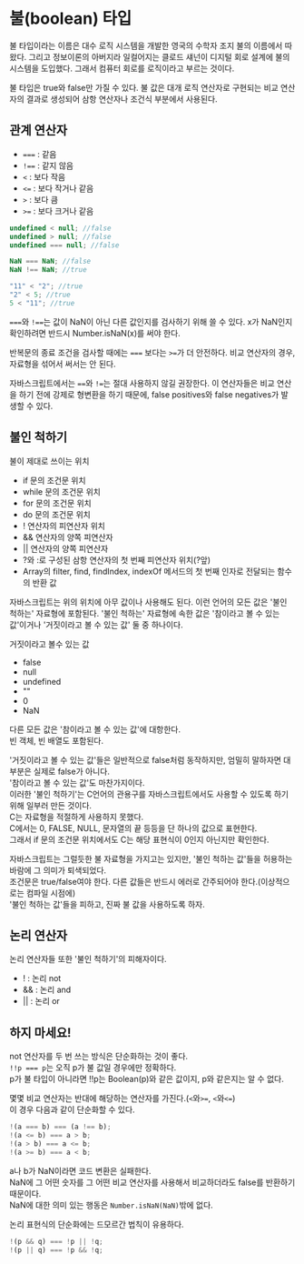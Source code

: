 # 불(boolean) 타입

불 타입이라는 이름은 대수 로직 시스템을 개발한 영국의 수학자 조지 불의 이름에서 따왔다.
그리고 정보이론의 아버지라 일컬어지는 클로드 섀넌이 디지털 회로 설계에 불의 시스템을 도입했다.
그래서 컴퓨터 회로를 로직이라고 부르는 것이다.

불 타입은 true와 false만 가질 수 있다.
불 값은 대개 로직 연산자로 구현되는 비교 연산자의 결과로 생성되어 삼항 연산자나 조건식 부분에서 사용된다.

## 관계 연산자

- `===` : 같음
- `!==` : 같지 않음
- `<` : 보다 작음
- `<=` : 보다 작거나 같음
- `>` : 보다 큼
- `>=` : 보다 크거나 같음

```javascript
undefined < null; //false
undefined > null; //false
undefined === null; //false

NaN === NaN; //false
NaN !== NaN; //true

"11" < "2"; //true
"2" < 5; //true
5 < "11"; //true
```

`===`와 `!==`는 값이 NaN이 아닌 다른 값인지를 검사하기 위해 쓸 수 있다.
x가 NaN인지 확인하려면 반드시 Number.isNaN(x)를 써야 한다.

반복문의 종료 조건을 검사할 때에는 `===` 보다는 `>=`가 더 안전하다.
비교 연산자의 경우, 자료형을 섞어서 써서는 안 된다.

자바스크립트에서는 `==`와 `!=`는 절대 사용하지 않길 권장한다.
이 연산자들은 비교 연산을 하기 전에 강제로 형변환을 하기 때문에,
false positives와 false negatives가 발생할 수 있다.

## 불인 척하기

불이 제대로 쓰이는 위치

- if 문의 조건문 위치
- while 문의 조건문 위치
- for 문의 조건문 위치
- do 문의 조건문 위치
- ! 연산자의 피연산자 위치
- && 연산자의 양쪽 피연산자
- || 연산자의 양쪽 피연산자
- ?와 :로 구성된 삼항 연산자의 첫 번째 피연산자 위치(?앞)
- Array의 filter, find, findIndex, indexOf 메서드의 첫 번째 인자로 전달되는 함수의 반환 값

자바스크립트는 위의 위치에 아무 값이나 사용해도 된다.
이런 언어의 모든 값은 '불인 척하는' 자료형에 포함된다.
'불인 척하는' 자료형에 속한 값은 '참이라고 볼 수 있는 값'이거나 '거짓이라고 볼 수 있는 값' 둘 중 하나이다.

거짓이라고 볼수 있는 값

- false
- null
- undefined
- ""
- 0
- NaN

다른 모든 값은 '참이라고 볼 수 있는 값'에 대항한다.  
빈 객체, 빈 배열도 포함된다.

'거짓이라고 볼 수 있는 값'들은 일반적으로 false처럼 동작하지만, 엄밀히 말하자면 대부분은 실제로 false가 아니다.  
'참이라고 볼 수 있는 값'도 마찬가지이다.  
이러한 '불인 척하기'는 C언어의 관용구를 자바스크립트에서도 사용할 수 있도록 하기 위해 일부러 만든 것이다.  
C는 자료형을 적절하게 사용하지 못했다.  
C에서는 0, FALSE, NULL, 문자열의 끝 등등을 단 하나의 값으로 표현한다.  
그래서 if 문의 조건문 위치에서도 C는 해당 표현식이 0인지 아닌지만 확인한다.

자바스크립트는 그럴듯한 불 자료형을 가지고는 있지만, '불인 척하는 값'들을 허용하는 바람에 그 의미가 퇴색되었다.  
조건문은 true/false여야 한다. 다른 값들은 반드시 에러로 간주되어야 한다.(이상적으로는 컴파일 시점에)  
'불인 척하는 값'들을 피하고, 진짜 불 값을 사용하도록 하자.

## 논리 연산자

논리 연산자들 또한 '불인 척하기'의 피해자이다.

- ! : 논리 not
- && : 논리 and
- || : 논리 or

## 하지 마세요!

not 연산자를 두 번 쓰는 방식은 단순화하는 것이 좋다.  
`!!p === p`는 오직 p가 불 값일 경우에만 정확하다.  
p가 불 타입이 아니라면 !!p는 Boolean(p)와 같은 값이지, p와 같은지는 알 수 없다.

몇몇 비교 연산자는 반대에 해당하는 연산자를 가진다.(`<`와`>=`, `<`와`<=`)  
이 경우 다음과 같이 단순화할 수 있다.

```javascript
!(a === b) === (a !== b);
!(a <= b) === a > b;
!(a > b) === a <= b;
!(a >= b) === a < b;
```

a나 b가 NaN이라면 코드 변환은 실패한다.  
NaN에 그 어떤 숫자를 그 어떤 비교 연산자를 사용해서 비교하더라도 false를 반환하기 때문이다.  
NaN에 대한 의미 있는 행동은 `Number.isNaN(NaN)`밖에 없다.

논리 표현식의 단순화에는 드모르간 법칙이 유용하다.

```javascript
!(p && q) === !p || !q;
!(p || q) === !p && !q;
```
